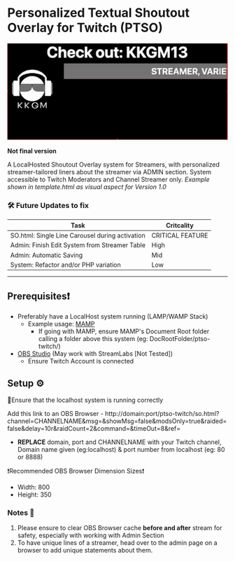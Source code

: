 # Personalized Textual Shoutout Overlay for Twitch (PTSO)

![PTSO Twitch (Alpha V0.3)](ptso-twitch-alphaV0.3.gif)

**Not final version**

A LocalHosted Shoutout Overlay system for Streamers, with personalized streamer-tailored liners about the streamer via ADMIN section. System accessible to Twitch Moderators and Channel Streamer only. *Example shown in template.html as visual aspect for Version 1.0*

### 🛠️ Future Updates to fix
|Task| Critcality |
|------|-------|
|SO.html: Single Line Carousel during activation| CRITICAL FEATURE | 
|Admin: Finish Edit System from Streamer Table| High |
|Admin: Automatic Saving|Mid|
|System: Refactor and/or PHP variation|Low|

-----
## Prerequisites❗
- Preferably have a LocalHost system running (LAMP/WAMP Stack)
    - Example usage: [MAMP](https://www.mamp.info/)
        - If going with MAMP, ensure MAMP's Document Root folder calling a folder above this system (eg: DocRootFolder/ptso-twitch/)
- [OBS Studio](https://obsproject.com) (May work with StreamLabs [Not Tested])
    - Ensure Twitch Account is connected

## Setup ⚙️
🚨Ensure that the localhost system is running correctly

Add this link to an OBS Browser - http://domain:port/ptso-twitch/so.html?channel=CHANNELNAME&msg=&showMsg=false&modsOnly=true&raided=false&delay=10r&raidCount=2&command=&timeOut=8&ref=

- **REPLACE** domain, port and CHANNELNAME with your Twitch channel, Domain name given (eg:localhost) & port number from localhost (eg: 80 or 8888)

❗Recommended OBS Browser Dimension Sizes❗
- Width: 800
- Height: 350

### Notes 📝
1) Please ensure to clear OBS Browser cache **before and after** stream for safety, especially with working with Admin Section
2) To have unique lines of a streamer, head over to the admin page on a browser to add unique statements about them.